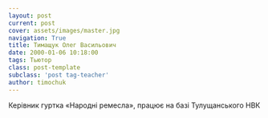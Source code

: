 ```yaml
---
layout: post
current: post
cover: assets/images/master.jpg
navigation: True
title: Тимащук Олег Васильович
date: 2000-01-06 10:18:00
tags: Тьютор
class: post-template
subclass: 'post tag-teacher'
author: timochuk
---
```


Керівник гуртка «Народні ремесла», працює на базі Тулущанського НВК